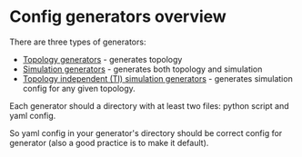 # Config generators overview

There are three types of generators:
- [Topology generators](topology/README.md) - generates topology
- [Simulation generators](simulation/README.md) - generates both topology and simulation
- [Topology independent (TI) simulation generators](ti_simulation/README.md) - generates simulation config for any given topology.   

Each generator should a directory with at least two files: python script and yaml config. 

So yaml config in your generator's directory should be correct config for generator (also a good practice is to make it default).